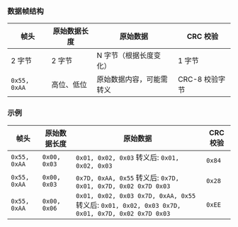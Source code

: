 ### 数据帧结构

| **帧头**     | **原始数据长度** | **原始数据**             | **CRC 校验**   |
| ------------ | ---------------- | ------------------------ | -------------- |
| 2 字节       | 2 字节           | N 字节（根据长度变化）   | 1 字节         |
| `0x55, 0xAA` | 高位、低位       | 原始数据内容，可能需转义 | CRC-8 校验字节 |

### 示例

| **帧头**     | **原始数据长度** | **原始数据**                                                                                     | **CRC 校验** |
| ------------ | ---------------- | ------------------------------------------------------------------------------------------------ | ------------ |
| `0x55, 0xAA` | `0x00, 0x03`     | `0x01, 0x02, 0x03`  转义后: `0x01, 0x02, 0x03`                                                   | `0x84`       |
| `0x55, 0xAA` | `0x00, 0x03`     | `0x7D, 0xAA, 0x55`  转义后: `0x7D, 0x01, 0x7D, 0x02 0x7D 0x03`                                   | `0x28`       |
| `0x55, 0xAA` | `0x00, 0x06`     | `0x01, 0x02, 0x03 0x7D, 0xAA, 0x55`  转义后: `0x01, 0x02, 0x03 0x7D, 0x01, 0x7D, 0x02 0x7D 0x03` | `0xEE`       |
